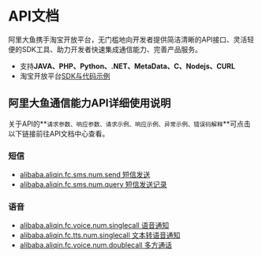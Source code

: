 # API文档

阿里大鱼携手淘宝开放平台，无门槛地向开发者提供简洁清晰的API接口、灵活轻便的SDK工具、助力开发者快速集成通信能力、完善产品服务。

- 支持**JAVA、PHP、Python、.NET、MetaData、C、Nodejs、CURL**
- 淘宝开放平台[SDK与代码示例](http://open.taobao.com/doc2/detail.htm?articleId=101618&docType=1&treeId=1)

## 阿里大鱼通信能力API详细使用说明
关于API的**`请求参数、响应参数、请求示例、响应示例、异常示例、错误码解释`**可点击以下链接前往API文档中心查看。

### 短信
- [alibaba.aliqin.fc.sms.num.send 短信发送](http://open.taobao.com/doc2/apiDetail?apiId=25450)
- [alibaba.aliqin.fc.sms.num.query 短信发送记录](http://open.taobao.com/doc2/apiDetail.htm?apiId=26039)

### 语音
- [alibaba.aliqin.fc.voice.num.singlecall 语音通知](http://open.taobao.com/doc2/apiDetail?apiId=25445)
- [alibaba.aliqin.fc.tts.num.singlecall 文本转语音通知](http://open.taobao.com/doc2/apiDetail?apiId=25444)
- [alibaba.aliqin.fc.voice.num.doublecall 多方通话](http://open.taobao.com/doc2/apiDetail?apiId=25443)